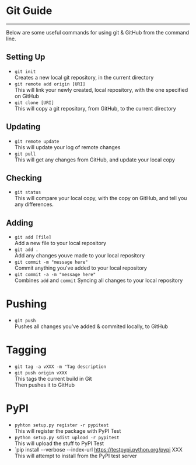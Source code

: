 # Git Guide
----  
Below are some useful commands for using git & GitHub from the command line.  

## Setting Up  
* `git init`  
Creates a new local git repository, in the current directory  
* `git remote add origin [URI]`  
This will link your newly created, local repository, with the one specified on GitHub  
* `git clone [URI]`  
This will copy a git repository, from GitHub, to the current directory  

## Updating
* `git remote update`  
This will update your log of remote changes  
* `git pull`  
This will get any changes from GitHub, and update your local copy  

## Checking  
* `git status`  
This will compare your local copy, with the copy on GitHub, and tell you any differences.  

## Adding  
* `git add [file]`  
Add a new file to your local repository  
* `git add .`  
Add any changes youve made to your local repository  
* `git commit -m "message here"`  
Commit anything you've added to your local repository  
* `git commit -a -m "message here"`  
Combines `add` and `commit` Syncing all changes to your local repository  

# Pushing  
* `git push`  
Pushes all changes you've added & commited locally, to GitHub  

# Tagging
* `git tag -a vXXX -m "Tag description`  
* `git push origin vXXX`  
This tags the current build in Git  
Then pushes it to GitHub

# PyPI  
* `pyhton setup.py register -r pypitest`  
This will register the package with PyPI Test  
* `python setup.py sdist upload -r pypitest`  
This will upload the stuff to PyPI Test  
* `pip install --verbose --index-url https://testpypi.python.org/pypi XXX  
This will attempt to install from the PyPI test server  

